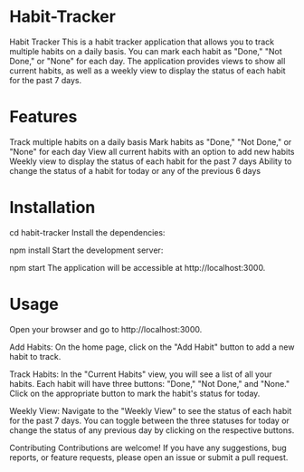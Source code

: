 # Habit-Tracker
Habit Tracker
This is a habit tracker application that allows you to track multiple habits on a daily basis. You can mark each habit as "Done," "Not Done," or "None" for each day. The application provides views to show all current habits, as well as a weekly view to display the status of each habit for the past 7 days.

# Features
Track multiple habits on a daily basis
Mark habits as "Done," "Not Done," or "None" for each day
View all current habits with an option to add new habits
Weekly view to display the status of each habit for the past 7 days
Ability to change the status of a habit for today or any of the previous 6 days

# Installation

cd habit-tracker
Install the dependencies:

npm install
Start the development server:

npm start
The application will be accessible at http://localhost:3000.

# Usage
Open your browser and go to http://localhost:3000.

Add Habits: On the home page, click on the "Add Habit" button to add a new habit to track.

Track Habits: In the "Current Habits" view, you will see a list of all your habits. Each habit will have three buttons: "Done," "Not Done," and "None." Click on the appropriate button to mark the habit's status for today.

Weekly View: Navigate to the "Weekly View" to see the status of each habit for the past 7 days. You can toggle between the three statuses for today or change the status of any previous day by clicking on the respective buttons.

Contributing
Contributions are welcome! If you have any suggestions, bug reports, or feature requests, please open an issue or submit a pull request.
